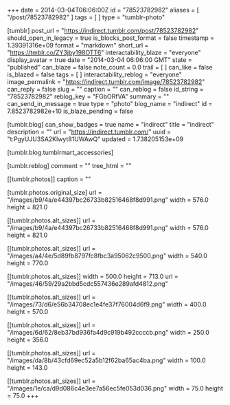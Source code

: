+++
date = 2014-03-04T06:06:00Z
id = "78523782982"
aliases = [ "/post/78523782982" ]
tags = [ ]
type = "tumblr-photo"

[tumblr]
post_url = "https://indirect.tumblr.com/post/78523782982"
should_open_in_legacy = true
is_blocks_post_format = false
timestamp = 1.39391316e+09
format = "markdown"
short_url = "https://tmblr.co/ZY3jby198OTT6"
interactability_blaze = "everyone"
display_avatar = true
date = "2014-03-04 06:06:00 GMT"
state = "published"
can_blaze = false
note_count = 0.0
trail = [ ]
can_like = false
is_blazed = false
tags = [ ]
interactability_reblog = "everyone"
image_permalink = "https://indirect.tumblr.com/image/78523782982"
can_reply = false
slug = ""
caption = ""
can_reblog = false
id_string = "78523782982"
reblog_key = "FGbORfVA"
summary = ""
can_send_in_message = true
type = "photo"
blog_name = "indirect"
id = 7.8523782982e+10
is_blaze_pending = false

[tumblr.blog]
can_show_badges = true
name = "indirect"
title = "indirect"
description = ""
url = "https://indirect.tumblr.com/"
uuid = "t:PgyUJU3SA2Klwyt81UWAwQ"
updated = 1.738205153e+09

[tumblr.blog.tumblrmart_accessories]

[tumblr.reblog]
comment = ""
tree_html = ""

[[tumblr.photos]]
caption = ""

[tumblr.photos.original_size]
url = "/images/b9/4a/e44397bc26733b82516468f8d991.png"
width = 576.0
height = 821.0

[[tumblr.photos.alt_sizes]]
url = "/images/b9/4a/e44397bc26733b82516468f8d991.png"
width = 576.0
height = 821.0

[[tumblr.photos.alt_sizes]]
url = "/images/a4/4e/5d89fb8797fc8fbc3a95062c9500.png"
width = 540.0
height = 770.0

[[tumblr.photos.alt_sizes]]
width = 500.0
height = 713.0
url = "/images/46/59/29a2bbd5cdc557436e289afd4812.png"

[[tumblr.photos.alt_sizes]]
url = "/images/73/d6/e56b34708ec1e4fe37f76004d6f9.png"
width = 400.0
height = 570.0

[[tumblr.photos.alt_sizes]]
url = "/images/6d/62/8eb37bd936fa4d9c919b492ccccb.png"
width = 250.0
height = 356.0

[[tumblr.photos.alt_sizes]]
url = "/images/da/8b/43cfd69ec52a5b12f62ba65ac4ba.png"
width = 100.0
height = 143.0

[[tumblr.photos.alt_sizes]]
url = "/images/1e/ca/d9d086c4e3ee7a56ec5fe053d036.png"
width = 75.0
height = 75.0
+++
